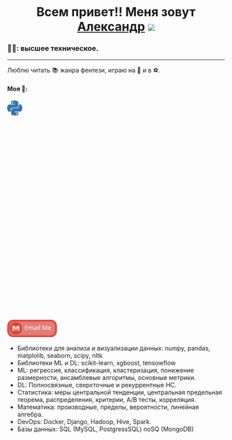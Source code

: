 <h1 align="center">Всем привет!! Меня зовут <a href="https://github.com/Alextsgnv" target="_blank">Александр</a> 
<img src="https://github.com/blackcater/blackcater/raw/main/images/Hi.gif" height="32"/></h1>
  
<h3 align="left">🧑‍🎓: высшее техническое.</h3>
<hr> 
<p>Люблю читать 📚 жанра фентези, играю на 🎸 и в ⚽️.</p>


<h4>Моя 💪:</h4>
<svg role="img" viewBox="0 0 350 350" xmlns="http://www.w3.org/2000/svg"><path fill = "#3776AB" d="M14.25.18l.9.2.73.26.59.3.45.32.34.34.25.34.16.33.1.3.04.26.02.2-.01.13V8.5l-.05.63-.13.55-.21.46-.26.38-.3.31-.33.25-.35.19-.35.14-.33.1-.3.07-.26.04-.21.02H8.77l-.69.05-.59.14-.5.22-.41.27-.33.32-.27.35-.2.36-.15.37-.1.35-.07.32-.04.27-.02.21v3.06H3.17l-.21-.03-.28-.07-.32-.12-.35-.18-.36-.26-.36-.36-.35-.46-.32-.59-.28-.73-.21-.88-.14-1.05-.05-1.23.06-1.22.16-1.04.24-.87.32-.71.36-.57.4-.44.42-.33.42-.24.4-.16.36-.1.32-.05.24-.01h.16l.06.01h8.16v-.83H6.18l-.01-2.75-.02-.37.05-.34.11-.31.17-.28.25-.26.31-.23.38-.2.44-.18.51-.15.58-.12.64-.1.71-.06.77-.04.84-.02 1.27.05zm-6.3 1.98l-.23.33-.08.41.08.41.23.34.33.22.41.09.41-.09.33-.22.23-.34.08-.41-.08-.41-.23-.33-.33-.22-.41-.09-.41.09zm13.09 3.95l.28.06.32.12.35.18.36.27.36.35.35.47.32.59.28.73.21.88.14 1.04.05 1.23-.06 1.23-.16 1.04-.24.86-.32.71-.36.57-.4.45-.42.33-.42.24-.4.16-.36.09-.32.05-.24.02-.16-.01h-8.22v.82h5.84l.01 2.76.02.36-.05.34-.11.31-.17.29-.25.25-.31.24-.38.2-.44.17-.51.15-.58.13-.64.09-.71.07-.77.04-.84.01-1.27-.04-1.07-.14-.9-.2-.73-.25-.59-.3-.45-.33-.34-.34-.25-.34-.16-.33-.1-.3-.04-.25-.02-.2.01-.13v-5.34l.05-.64.13-.54.21-.46.26-.38.3-.32.33-.24.35-.2.35-.14.33-.1.3-.06.26-.04.21-.02.13-.01h5.84l.69-.05.59-.14.5-.21.41-.28.33-.32.27-.35.2-.36.15-.36.1-.35.07-.32.04-.28.02-.21V6.07h2.09l.14.01zm-6.47 14.25l-.23.33-.08.41.08.41.23.33.33.23.41.08.41-.08.33-.23.23-.33.08-.41-.08-.41-.23-.33-.33-.23-.41-.08-.41.08z"/></svg>





<a href="mailto:i@blackcater.dev">
  <img src="https://github.com/Alextsgnv/Alextsgnv/blob/main/images/social-gmail.svg" height="40" style="max-width: 100%;">
</a>

- Библиотеки для анализа и визуализации данных: numpy, pandas, matplolib, seaborn, scipy, nltk
- Библиотеки ML и DL: scikit-learn, xgboost, tensowflow
- ML: регрессия, классификация, кластеризация, понижение размерности, ансамблевые алгоритмы, основные метрики.
- DL: Полносвязные, сверхточные и рекуррентные НС.
- Статистика: меры центральной тенденции, центральная предельная теорема, распределения, критерии, А/B тесты, корреляция.
- Математика:  производные, пределы, вероятности, линейная алгебра.
- DevOps: Docker, Django, Hadoop, Hive, Spark.
- Базы данных: SQL (MySQL, PostgressSQL) noSQ (MongoDB)

